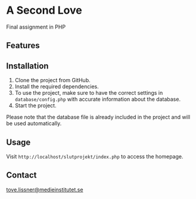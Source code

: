 # A Second Love

Final assignment in PHP

## Features

## Installation

1. Clone the project from GitHub.
2. Install the required dependencies.
3. To use the project, make sure to have the correct settings in `database/config.php` with accurate information about the database.
4. Start the project.

Please note that the database file is already included in the project and will be used automatically.

## Usage

Visit `http://localhost/slutprojekt/index.php` to access the homepage.

## Contact

tove.lissner@medieinstitutet.se
